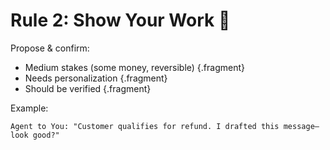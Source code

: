 # Rule 2: Show Your Work 📝

Propose & confirm:

- Medium stakes (some money, reversible) {.fragment}
- Needs personalization {.fragment}
- Should be verified {.fragment}

Example:
```text
Agent to You: "Customer qualifies for refund. I drafted this message—look good?"
```

<!-- NOTES: Agent does 90%, you approve -->

